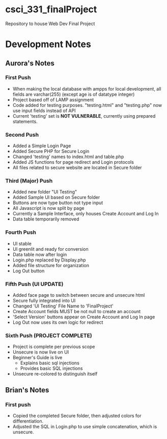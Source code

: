 # csci_331_finalProject
Repository to house Web Dev Final Project

# Development Notes
## Aurora's Notes
### First Push
- When making the local database with ampps for local development, all fields are varchar(255) (except age is of datatype integer)
- Project based off of LAMP assignment
- Code added for testing purposes. "testing.html" and "testing.php" now use input fields instead of API
- Current 'testing' set is **NOT VULNERABLE**, currently using prepared statements.  

### Second Push
- Added a Simple Login Page
- Added Secure PHP for Secure Login
- Changed 'testing' names to index.html and table.php
- Added JS functions for page redirect and Login protocols
- All files related to secure website are located in Secure folder

### Third (Major) Push
- Added new folder "UI Testing"
- Added Sample UI based on Secure folder
- Buttons are now type button not type input
- All Javascript is now split by page
- Currently a Sample Interface, only houses Create Account and Log In
- Data table temporarily removed

### Fourth Push 
- UI stable
- UI greenlit and ready for conversion
- Data table now after login
- Login.php replaced by Display.php
- Added file structure for organization
- Log Out button 

### Fifth Push (UI UPDATE)
- Added face page to switch between secure and unsecure html
- Secure fully integrated into UI
- Changed 'UI Testing' File Name to 'FinalProject'
- Create Account fields MUST be not null to create an account
- 'Select Version' buttons appear on Create Account and Log In page
- Log Out now uses its own logic for redirect

### Sixth Push (PROJECT COMPLETE)
- Project is complete per previous scope
- Unsecure is now live on UI
- Beginner's Guide is live
    - Explains basic sql injections
    - Provides basic SQL injections
- Unsecure re-colored to distinguish itself

## Brian's Notes
### First push
- Copied the completed Secure folder, then adjusted colors for differentiation.
- Adjusted the SQL in Login.php to use simple concatenation, which is unsecure.
